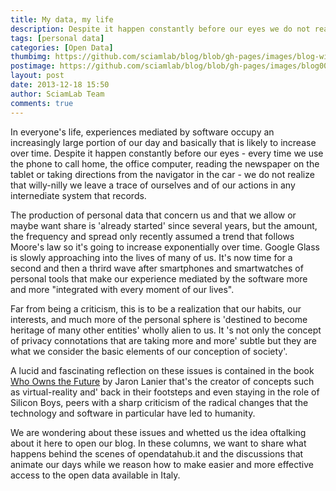 ```yaml
---
title: My data, my life
description: Despite it happen constantly before our eyes we do not realize that willy-nilly we leave a trace of ourselves in any system that records.
tags: [personal data]
categories: [Open Data]
thumbimg: https://github.com/sciamlab/blog/blob/gh-pages/images/blog-widget02.jpg?raw=true
postimage: https://github.com/sciamlab/blog/blob/gh-pages/images/blog00.jpg?raw=true
layout: post
date: 2013-12-18 15:50
author: SciamLab Team
comments: true
---
```

In everyone's life, experiences mediated by software occupy an increasingly large portion of our day and basically that is likely to increase over time. Despite it happen constantly before our eyes - every time we use the phone to call home, the office computer, reading the newspaper on the tablet or taking directions from the navigator in the car - we do not realize that willy-nilly we leave a trace of ourselves and of our actions in any internediate system that records.

The production of personal data that concern us and that we allow or maybe want share is 'already started' since several years, but the amount, the frequency and spread only recently assumed a trend that follows Moore's law so it's going to increase exponentially over time. Google Glass is slowly approaching into the lives of many of us. It's now time for a second and then a thrird wave after smartphones and smartwatches of personal tools that make our experience mediated by the software more and more "integrated with every moment of our lives".

Far from being a criticism, this is to be a realization that our habits, our interests, and much more of the personal sphere is 'destined to become heritage of many other entities' wholly alien to us. It 's not only the concept of privacy connotations that are taking more and more' subtle but they are what we consider the basic elements of our conception of society'.

A lucid and fascinating reflection on these issues is contained in the book [Who Owns the Future](http://www.jaronlanier.com/futurewebresources.html) by Jaron Lanier that's the creator of concepts such as virtual-reality and' back in their footsteps and even staying in the role of Silicon Boys, peers with a sharp criticism of the radical changes that the technology and software in particular have led to humanity.

We are wondering about these issues and whetted us the idea of ​​talking about it here to open our blog. In these columns, we want to share what happens behind the scenes of opendatahub.it and the discussions that animate our days while we reason how to make easier and more effective access to the open data available in Italy.
